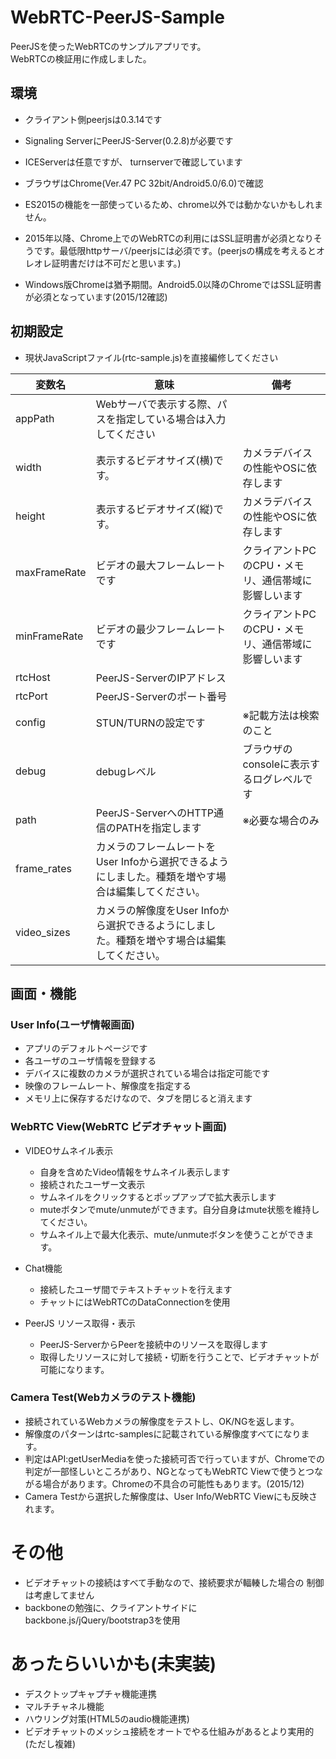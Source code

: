 # WebRTC-PeerJS-Sample
PeerJSを使ったWebRTCのサンプルアプリです。  
WebRTCの検証用に作成しました。

## 環境

* クライアント側peerjsは0.3.14です
* Signaling ServerにPeerJS-Server(0.2.8)が必要です
* ICEServerは任意ですが、 turnserverで確認しています


* ブラウザはChrome(Ver.47 PC 32bit/Android5.0/6.0)で確認
* ES2015の機能を一部使っているため、chrome以外では動かないかもしれません。
* 2015年以降、Chrome上でのWebRTCの利用にはSSL証明書が必須となりそうです。最低限httpサーバ/peerjsには必須です。(peerjsの構成を考えるとオレオレ証明書だけは不可だと思います。)
 - Windows版Chromeは猶予期間。Android5.0以降のChromeではSSL証明書が必須となっています(2015/12確認)


## 初期設定

* 現状JavaScriptファイル(rtc-sample.js)を直接編修してください


|変数名|意味|備考|
|--------|---------|---------|
|appPath|Webサーバで表示する際、パスを指定している場合は入力してください||
|width|表示するビデオサイズ(横)です。|カメラデバイスの性能やOSに依存します|
|height|表示するビデオサイズ(縦)です。|カメラデバイスの性能やOSに依存します|
|maxFrameRate|ビデオの最大フレームレートです|クライアントPCのCPU・メモリ、通信帯域に影響しいます|
|minFrameRate|ビデオの最少フレームレートです|クライアントPCのCPU・メモリ、通信帯域に影響しいます|
|rtcHost|PeerJS-ServerのIPアドレス||
|rtcPort|PeerJS-Serverのポート番号||
|config|STUN/TURNの設定です|※記載方法は検索のこと|
|debug|debugレベル|ブラウザのconsoleに表示するログレベルです|
|path|PeerJS-ServerへのHTTP通信のPATHを指定します|※必要な場合のみ|
|frame_rates|カメラのフレームレートをUser Infoから選択できるようにしました。種類を増やす場合は編集してください。||
|video_sizes|カメラの解像度をUser Infoから選択できるようにしました。種類を増やす場合は編集してください。||


## 画面・機能

### User Info(ユーザ情報画面)

* アプリのデフォルトページです
* 各ユーザのユーザ情報を登録する
* デバイスに複数のカメラが選択されている場合は指定可能です
* 映像のフレームレート、解像度を指定する
* メモリ上に保存するだけなので、タブを閉じると消えます

### WebRTC View(WebRTC ビデオチャット画面)

* VIDEOサムネイル表示
  - 自身を含めたVideo情報をサムネイル表示します
  - 接続されたユーザー文表示
  - サムネイルをクリックするとポップアップで拡大表示します
  - muteボタンでmute/unmuteができます。自分自身はmute状態を維持してください。
  - サムネイル上で最大化表示、mute/unmuteボタンを使うことができます。

* Chat機能
  - 接続したユーザ間でテキストチャットを行えます
  - チャットにはWebRTCのDataConnectionを使用

* PeerJS リソース取得・表示
  - PeerJS-ServerからPeerを接続中のリソースを取得します
  - 取得したリソースに対して接続・切断を行うことで、ビデオチャットが
    可能になります。

### Camera Test(Webカメラのテスト機能)

* 接続されているWebカメラの解像度をテストし、OK/NGを返します。
* 解像度のパターンはrtc-samplesに記載されている解像度すべてになります。
* 判定はAPI:getUserMediaを使った接続可否で行っていますが、Chromeでの判定が一部怪しいところがあり、NGとなってもWebRTC Viewで使うとつながる場合があります。Chromeの不具合の可能性もあります。(2015/12)
* Camera Testから選択した解像度は、User Info/WebRTC Viewにも反映されます。

# その他

* ビデオチャットの接続はすべて手動なので、接続要求が輻輳した場合の
  制御は考慮してません
* backboneの勉強に、クライアントサイドにbackbone.js/jQuery/bootstrap3を使用


# あったらいいかも(未実装)

* デスクトップキャプチャ機能連携
* マルチチャネル機能
* ハウリング対策(HTML5のaudio機能連携)
* ビデオチャットのメッシュ接続をオートでやる仕組みがあるとより実用的(ただし複雑)
